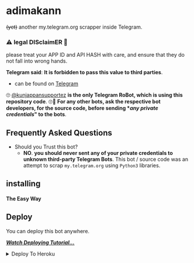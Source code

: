 # adimakann

~~(yet)~~ another my.telegram.org scrapper inside Telegram.

### ⚠ legal DISclaimER 🚸
please treat your APP ID and API HASH with care, and ensure that they do not fall into wrong hands.

**Telegram said**: __It is forbidden to pass this value to third parties__.

- can be found on [Telegram](https://telegram.dog/kunjappansupportez)

🙄 [@kunjappansupportez](https://telegram.dog/kunjappansupportez) **is the only Telegram RoBot, which is using this repository code**. 🙄😬
__For any other bots, ask the respective bot developers, for the source code, before sending **any private credentials*" to the bots__.

## Frequently Asked Questions

- Should you Trust this bot?
  - **NO**. __you should never sent any of your private credentials to unknown third-party Telegram Bots__. This bot / source code was an attempt to scrap `my.telegram.org` using `Python3` libraries.


## installing

#### The Easy Way

## Deploy
You can deploy this bot anywhere.

<i>**[Watch Deploying Tutorial...](https://youtu.be/vkkZs6t_DZo)**</i>

<details><summary>Deploy To Heroku</summary>
<p>
<br>
<a href="https://heroku.com/deploy?template=https://github.com/hopepsycho/adimakann/tree/master">
  <img src="https://www.herokucdn.com/deploy/button.svg" alt="Deploy">


#### The Legacy Way

- clone the repository, locally.
```sh
git clone https://GitHub.com/hopepsycho/adimakann.git
```

- change the directory.
```sh
cd adimakann
```

- create a virtual environment.
```sh
virtualenv -p /usr/bin/python3 venv
```

- activate the virtual environment.
```sh
. ./venv/bin/activate
```

- install the requirements.
```sh
pip install -r requirements.txt
```

- create config.py

- run the bot
```sh
python3 bot.py
```

## [@hopepsycho](https://telegram.dog/king_of_psycho)

- Only `TG_BOT_TOKEN` environment variables is mandatory.
- The Telegram RoBot should work without setting the non-mandatory variables.
- Please report any issues to the support group: [@kunjappansupport](https://t.me/kunjappansupport)


## learning

check out the [helper_funcs](https://github.com/hopepsycho/adimakann/tree/master/helper_funcs) directory, to see how my.telegram.org is scrapped.

## LICENSE
[AGPLv3](https://github.com/hopepsycho/adimakann/tree/master/LICENSE)

## credits

- Libraries Used:
  - [python-telegram-bot](https://github.com/python-telegram-bot/python-telegram-bot)
  - [requests](https://github.com/psf/requests)
  - [beautifulsoup4](https://pypi.org/project/beautifulsoup4)
- Thanks to:
  - [me](https://tx.me/king_of_psycho)

